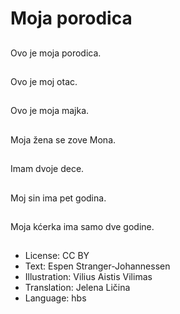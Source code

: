 # Moja porodica

##
Ovo je moja porodica.

##
Ovo je moj otac.

##
Ovo je moja majka.

##
Moja žena se zove Mona.

##
Imam dvoje dece.

##
Moj sin ima pet godina.

##
Moja kćerka ima samo dve godine.

##
* License: CC BY
* Text: Espen Stranger-Johannessen
* Illustration: Vilius Aistis Vilimas
* Translation: Jelena Ličina
* Language: hbs
